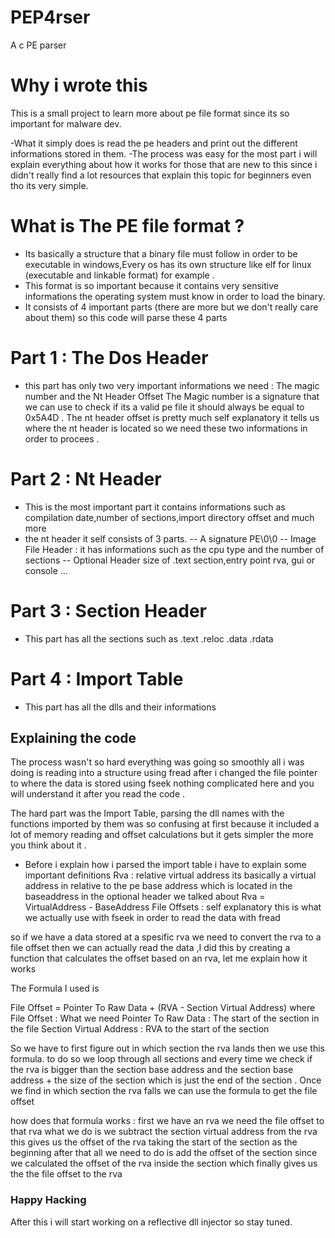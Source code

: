 # PEP4rser
A c PE parser 



# Why i wrote this 
This is a small project to learn more about pe file format since its so important for malware dev.

-What it simply does is read the pe headers and print out the different informations stored in them.
-The process was easy for the most part i will explain everything about how it works for those that are new to this since i didn't really find a lot resources that explain this topic for beginners even tho its very simple.

# What is The PE file format ?
- Its basically a structure that a binary file must follow  in order to be executable in windows,Every os has its own structure like elf for linux (executable and linkable format) for example .
- This format is so important because it contains very sensitive informations the operating system must know in order to load the binary.
- It consists of 4 important parts (there are more but we don't really care about them) so this code will parse these 4 parts

# Part 1 : The Dos Header
- this part has only two very important informations we need : The magic number and the Nt Header Offset
  The Magic number is a signature that we can use to check if its a valid pe file it should always be equal to 0x5A4D . The nt header offset is pretty much self explanatory it tells us where the nt header is located so we need these two informations in order to procees .
# Part 2 : Nt Header
- This is the most important part it contains informations such as compilation date,number of sections,import directory offset and much more
- the nt header it self consists of 3 parts.
-- A signature PE\0\0
-- Image File Header :
    it has informations such as the cpu type and the number of sections
-- Optional Header
  size of .text section,entry point rva, gui or console ...
# Part 3 : Section Header
- This part has all the sections such as .text .reloc .data .rdata
# Part 4 : Import Table
- This part has all the dlls and their informations

## Explaining the code 
The process wasn't so hard everything was going so smoothly all i was doing is reading into a structure using fread after i changed the file pointer to where the data is stored using fseek nothing complicated here and you will understand it after you read the code . 

The hard part was the Import Table, parsing the dll names with the functions imported by them was so confusing at first because it included a lot of memory reading and offset calculations but it gets simpler the more you think about it .

- Before i explain how i parsed the import table i have to explain some important definitions 
Rva : relative virtual address its basically a virtual address in relative to the pe base address which is located in the baseaddress in the optional header we talked about 
Rva = VirtualAddress - BaseAddress
File Offsets : self explanatory this is what we actually use with fseek in order to read the data with fread

 so if we have a data stored at a spesific rva we need to convert the rva to a file offset then we can actually read the data ,I did this by creating a function that calculates the offset based on an rva, let me explain how it works 

 The Formula I used is

 File Offset = Pointer To Raw Data + (RVA - Section Virtual Address)
 where 
 File Offset : What we need
 Pointer To Raw Data : The start of the section in the file
 Section Virtual Address : RVA to the start of the section 

 So we have to first figure out in which section the rva lands then we use this formula.
 to do so we loop through all sections and every time we check if the rva is bigger than the section base address and the section base address + the size of the section which is just the end of the section .
 Once we find in which section the rva falls we can use the formula to get the file offset 

 how does that formula works : 
 first we have an rva we need the file offset to that rva 
 what we do is we subtract the section virtual address from the rva this gives us the offset of the rva taking the start of the section as the beginning after that all we need to do is add the offset of the section since we calculated the offset of the rva inside the section which finally gives us the the file offset to the rva 

 ### Happy Hacking
 After this i will start working on a reflective dll injector so stay tuned.
